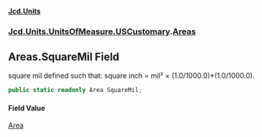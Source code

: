#### [Jcd.Units](index 'index')
### [Jcd.Units.UnitsOfMeasure.USCustomary](Jcd.Units.UnitsOfMeasure.USCustomary 'Jcd.Units.UnitsOfMeasure.USCustomary').[Areas](Areas 'Jcd.Units.UnitsOfMeasure.USCustomary.Areas')

## Areas.SquareMil Field

square mil defined such that: square inch = mil² × (1.0/1000.0)*(1.0/1000.0).

```csharp
public static readonly Area SquareMil;
```

#### Field Value
[Area](Area 'Jcd.Units.UnitTypes.Area')
